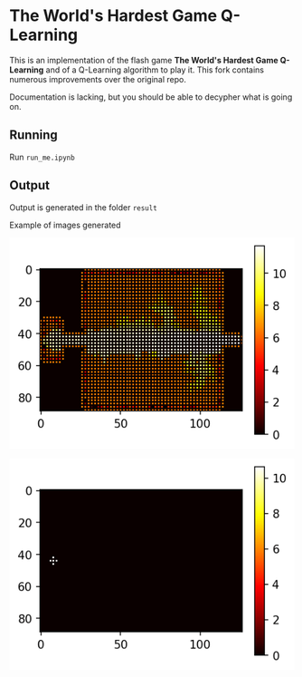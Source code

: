 # The World's Hardest Game Q-Learning

This is an implementation of the flash game **The World's Hardest Game Q-Learning** and of a Q-Learning algorithm to play it. This fork contains numerous improvements over the original repo.

Documentation is lacking, but you should be able to decypher what is going on.

## Running

Run `run_me.ipynb`

## Output

Output is generated in the folder `result`

Example of images generated

![](readme_images/offline_heatmap.png)

![](readme_images/online_heatmap.gif)